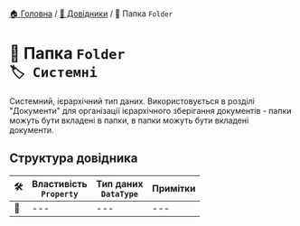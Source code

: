 ﻿[🏠 Головна](../README.MD) / [📘 Довідники](./README.MD) / 📘 Папка `Folder`

# 📘 Папка `Folder` </br> `🏷️ Системні`

Системний, ієрархічний тип даних. Використовується в розділі "Документи" для організації ієрархічного зберігання документів - папки можуть бути вкладені в папки, в папки можуть бути вкладені документи.

## Структура довідника

|🛠️| Властивість </br> `Property` | Тип даних </br> `DataType` | Примітки |
|---|---|---|---|
|🚧|---|---|---|